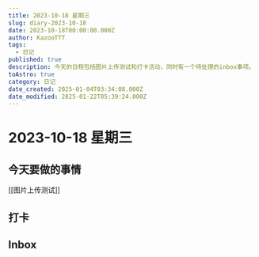 ```yaml
---
title: 2023-10-18 星期三
slug: diary-2023-10-18
date: 2023-10-18T00:00:00.000Z
author: KazooTTT
tags:
  - 日记
published: true
description: 今天的日程包括图片上传测试和打卡活动，同时有一个待处理的inbox事项。
toAstro: true
category: 日记
date_created: 2025-01-04T03:34:08.000Z
date_modified: 2025-01-22T05:39:24.000Z
---
```


# 2023-10-18 星期三

<!-- start of weread -->
<!-- end of weread -->

## 今天要做的事情

[[图片上传测试]]

## 打卡

## Inbox

